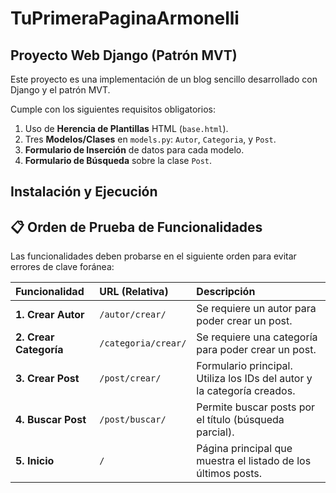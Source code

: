 # TuPrimeraPaginaArmonelli 

## Proyecto Web Django (Patrón MVT)

Este proyecto es una implementación de un blog sencillo desarrollado con Django y el patrón MVT.

Cumple con los siguientes requisitos obligatorios:
1.  Uso de **Herencia de Plantillas** HTML (`base.html`).
2.  Tres **Modelos/Clases** en `models.py`: `Autor`, `Categoria`, y `Post`.
3.  **Formulario de Inserción** de datos para cada modelo.
4.  **Formulario de Búsqueda** sobre la clase `Post`.

## Instalación y Ejecución

## 📋 Orden de Prueba de Funcionalidades

Las funcionalidades deben probarse en el siguiente orden para evitar errores de clave foránea:

| Funcionalidad | URL (Relativa) | Descripción |
| :--- | :--- | :--- |
| **1. Crear Autor** | `/autor/crear/` | Se requiere un autor para poder crear un post. |
| **2. Crear Categoría** | `/categoria/crear/` | Se requiere una categoría para poder crear un post. |
| **3. Crear Post** | `/post/crear/` | Formulario principal. Utiliza los IDs del autor y la categoría creados. |
| **4. Buscar Post** | `/post/buscar/` | Permite buscar posts por el título (búsqueda parcial). |
| **5. Inicio** | `/` | Página principal que muestra el listado de los últimos posts. |